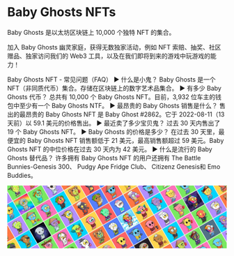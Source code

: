 # Baby Ghosts NFTs

Baby Ghosts 是以太坊区块链上 10,000 个独特 NFT 的集合。

加入 Baby Ghosts 幽灵家庭，获得无数独家活动，例如 NFT 索赔、抽奖、社区赠品、独家访问我们的 Web3 工具，以及在我们即将到来的游戏中玩游戏的能力！

Baby Ghosts NFT - 常见问题（FAQ）
▶ 什么是小鬼？
Baby Ghosts 是一个 NFT（非同质代币）集合。存储在区块链上的数字艺术品集合。
▶ 有多少 Baby Ghosts 代币？
总共有 10,000 个 Baby Ghosts NFT。目前，3,932 位车主的钱包中至少有一个 Baby Ghosts NTF。
▶ 最昂贵的 Baby Ghosts 销售是什么？
售出的最昂贵的 Baby Ghosts NFT 是 Baby Ghost #2862。它于 2022-08-11（13 天前）以 59.1 美元的价格售出。
▶ 最近卖了多少宝贝鬼？
过去 30 天内售出了 19 个 Baby Ghosts NFT。
▶ Baby Ghosts 的价格是多少？
在过去 30 天里，最便宜的 Baby Ghosts NFT 销售额低于 21 美元，最高销售额超过 59 美元。Baby Ghosts NFT 的中位价格在过去 30 天内为 42 美元。
▶ 什么是流行的 Baby Ghosts 替代品？
许多拥有 Baby Ghosts NFT 的用户还拥有 The Battle Bunnies-Genesis 300、 Pudgy Ape Fridge Club、 Citizenz Genesis和 Emo Buddies。

![unnamed](unnamed.jpg)
